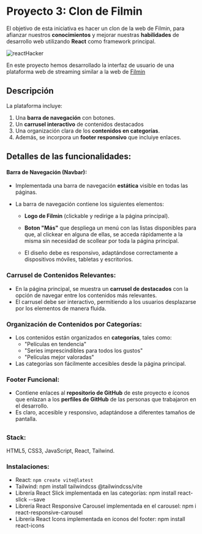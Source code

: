 # Proyecto 3:  Clon de Filmin

El objetivo de esta iniciativa es hacer un clon de la web de Filmin, para afianzar nuestros **conocimientos** y mejorar nuestras **habilidades** de desarrollo web utilizando **React** como framework principal. 

![reactHacker](https://i.ytimg.com/vi/x8BuodInbe8/hq720.jpg?sqp=-oaymwEhCK4FEIIDSFryq4qpAxMIARUAAAAAGAElAADIQj0AgKJD&rs=AOn4CLAcO5NmO-d_4dVwf5CqcWBbEVkzkw)

En este proyecto hemos desarrollado la interfaz de usuario de una plataforma web de streaming similar a la web de [Filmin](https://www.filmin.es/)

## Descripción

La plataforma incluye:

1. Una **barra de navegación** con botones.
2. Un **carrusel interactivo** de contenidos destacados
3. Una organización clara de los **contenidos en categorías**.
4. Además, se incorpora un **footer responsivo** que incluiye enlaces.


## Detalles de las funcionalidades:

#### Barra de Navegación (Navbar):

* Implementada una barra de navegación **estática** visible en todas las páginas.

* La barra de navegación contiene los siguientes elementos:

  * **Logo de Filmin** (clickable y redirige a la página principal).

  * **Boton "Más"** que despliega un menú con las listas disponibles para que, al clickear en alguna de ellas, se acceda rápidamente a la misma sin necesidad de scollear por toda la página principal.

  * El diseño debe es responsivo, adaptándose correctamente a dispositivos móviles, tabletas y escritorios.


### Carrusel de Contenidos Relevantes:

- En la página principal, se muestra un **carrusel de destacados** con la opción de navegar entre los contenidos más relevantes.
- El carrusel debe ser interactivo, permitiendo a los usuarios desplazarse por los elementos de manera fluida.

### Organización de Contenidos por Categorías:

- Los contenidos están organizados en **categorías**, tales como:
  - "Películas en tendencia"
  - "Series imprescindibles para todos los gustos"
  - "Películas mejor valoradas"
- Las categorías son fácilmente accesibles desde la página principal.
  
  

### Footer Funcional:

- Contiene enlaces al **repositorio de GitHub** de este proyecto e íconos que enlazan a los **perfiles de GitHub** de las personas que trabajaron en el desarrollo. 
- Es claro, accesible y responsivo, adaptándose a diferentes tamaños de pantalla.

##
### Stack:
HTML5, CSS3, JavaScript, React, Tailwind.

### Instalaciones:
- React: ```npm create vite@latest```
- Tailwind: npm install tailwindcss @tailwindcss/vite
- Librería React Slick implementada en las categorías: npm install react-slick --save
- Librería React Responsive Carousel implementada en el carousel: npm i react-responsive-carousel
- Librería React Icons implementada en íconos del footer: npm install react-icons

